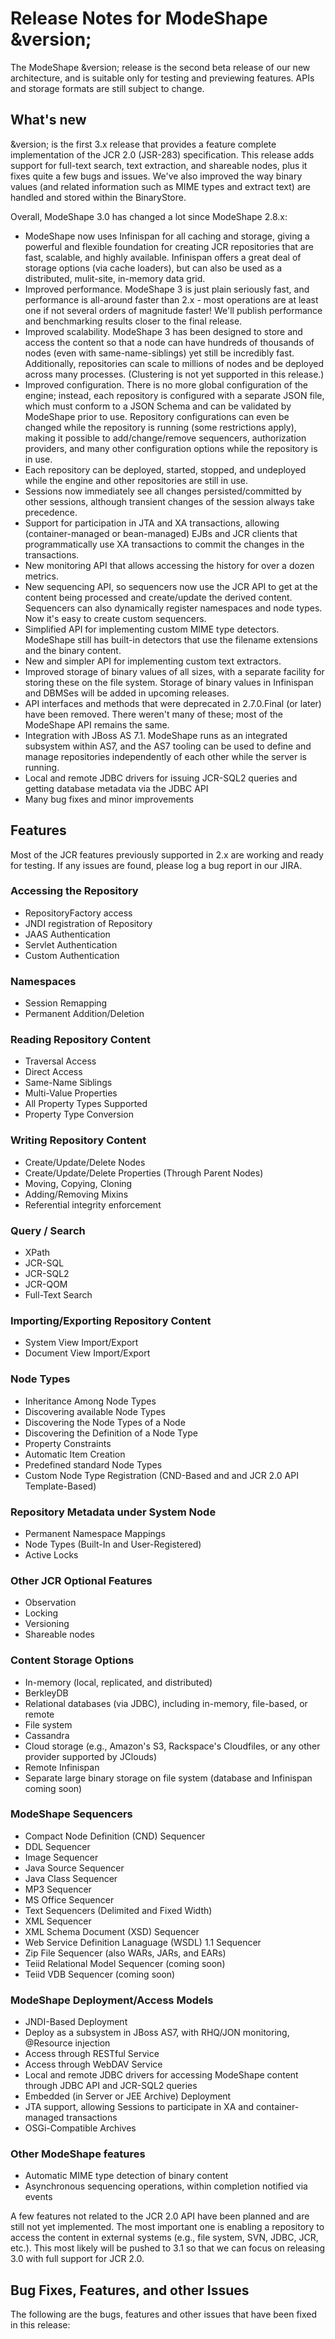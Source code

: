 # Release Notes for ModeShape &version;

The ModeShape &version; release is the second beta release of our new architecture, and is suitable
only for testing and previewing features. APIs and storage formats are still subject to change.

## What's new

&version; is the first 3.x release that provides a feature complete implementation of the 
JCR 2.0 (JSR-283) specification. This release adds support for full-text search, text extraction,
and shareable nodes, plus it fixes quite a few bugs and issues. We've also improved the way
binary values (and related information such as MIME types and extract text) are handled and
stored within the BinaryStore.

Overall, ModeShape 3.0 has changed a lot since ModeShape 2.8.x:

- ModeShape now uses Infinispan for all caching and storage, giving a powerful and flexible
foundation for creating JCR repositories that are fast, scalable, and highly available.
Infinispan offers a great deal of storage options (via cache loaders), but can also be used
as a distributed, mulit-site, in-memory data grid.
- Improved performance. ModeShape 3 is just plain seriously fast, and performance is all-around
faster than 2.x - most operations are at least one if not several orders of magnitude faster!
We'll publish performance and benchmarking results closer to the final release.
- Improved scalability. ModeShape 3 has been designed to store and access the content so that
a node can have hundreds of thousands of nodes (even with same-name-siblings) yet still be
incredibly fast. Additionally, repositories can scale to millions of nodes and be deployed
across many processes. (Clustering is not yet supported in this release.)
- Improved configuration. There is no more global configuration of the engine; instead,
each repository is configured with a separate JSON file, which must conform to a JSON Schema
and can be validated by ModeShape prior to use. Repository configurations can even be
changed while the repository is running (some restrictions apply), making it possible to 
add/change/remove sequencers, authorization providers, and many other configuration options
while the repository is in use.
- Each repository can be deployed, started, stopped, and undeployed while the engine and other
repositories are still in use.
- Sessions now immediately see all changes persisted/committed by other sessions, although
transient changes of the session always take precedence.
- Support for participation in JTA and XA transactions, allowing (container-managed or bean-managed)
EJBs and JCR clients that programmatically use XA transactions to commit the changes in the transactions.
- New monitoring API that allows accessing the history for over a dozen metrics.
- New sequencing API, so sequencers now use the JCR API to get at the content being processed
and create/update the derived content. Sequencers can also dynamically register namespaces and
node types. Now it's easy to create custom sequencers.
- Simplified API for implementing custom MIME type detectors. ModeShape still has built-in
detectors that use the filename extensions and the binary content.
- New and simpler API for implementing custom text extractors.
- Improved storage of binary values of all sizes, with a separate facility for storing these on the file
system. Storage of binary values in Infinispan and DBMSes will be added in upcoming releases.
- API interfaces and methods that were deprecated in 2.7.0.Final (or later) have been removed.
There weren't many of these; most of the ModeShape API remains the same.
- Integration with JBoss AS 7.1. ModeShape runs as an integrated subsystem within AS7, and
the AS7 tooling can be used to define and manage repositories independently of each other
while the server is running.
- Local and remote JDBC drivers for issuing JCR-SQL2 queries and getting database metadata via the JDBC API
- Many bug fixes and minor improvements

## Features

Most of the JCR features previously supported in 2.x are working and ready for testing. 
If any issues are found, please log a bug report in our JIRA.

### Accessing the Repository
- RepositoryFactory access
- JNDI registration of Repository
- JAAS Authentication
- Servlet Authentication
- Custom Authentication

### Namespaces
- Session Remapping
- Permanent Addition/Deletion

### Reading Repository Content
- Traversal Access
- Direct Access
- Same-Name Siblings
- Multi-Value Properties
- All Property Types Supported
- Property Type Conversion

### Writing Repository Content
- Create/Update/Delete Nodes
- Create/Update/Delete Properties (Through Parent Nodes)
- Moving, Copying, Cloning
- Adding/Removing Mixins
- Referential integrity enforcement

### Query / Search
- XPath
- JCR-SQL
- JCR-SQL2
- JCR-QOM
- Full-Text Search

### Importing/Exporting Repository Content
- System View Import/Export
- Document View Import/Export

### Node Types
- Inheritance Among Node Types
- Discovering available Node Types
- Discovering the Node Types of a Node
- Discovering the Definition of a Node Type
- Property Constraints
- Automatic Item Creation
- Predefined standard Node Types
- Custom Node Type Registration (CND-Based and and JCR 2.0 API Template-Based)

### Repository Metadata under System Node
- Permanent Namespace Mappings
- Node Types (Built-In and User-Registered)
- Active Locks

### Other JCR Optional Features
- Observation
- Locking
- Versioning
- Shareable nodes

### Content Storage Options
- In-memory (local, replicated, and distributed)
- BerkleyDB
- Relational databases (via JDBC), including in-memory, file-based, or remote
- File system
- Cassandra
- Cloud storage (e.g., Amazon's S3, Rackspace's Cloudfiles, or any other provider supported by JClouds)
- Remote Infinispan
- Separate large binary storage on file system (database and Infinispan coming soon)

### ModeShape Sequencers
- Compact Node Definition (CND) Sequencer
- DDL Sequencer
- Image Sequencer
- Java Source Sequencer
- Java Class Sequencer
- MP3 Sequencer
- MS Office Sequencer
- Text Sequencers (Delimited and Fixed Width)
- XML Sequencer
- XML Schema Document (XSD) Sequencer
- Web Service Definition Lanaguage (WSDL) 1.1 Sequencer
- Zip File Sequencer (also WARs, JARs, and EARs)
- Teiid Relational Model Sequencer (coming soon)
- Teiid VDB Sequencer (coming soon)

### ModeShape Deployment/Access Models
- JNDI-Based Deployment
- Deploy as a subsystem in JBoss AS7, with RHQ/JON monitoring, @Resource injection
- Access through RESTful Service
- Access through WebDAV Service
- Local and remote JDBC drivers for accessing ModeShape content through JDBC API and JCR-SQL2 queries
- Embedded (in Server or JEE Archive) Deployment
- JTA support, allowing Sessions to participate in XA and container-managed transactions 
- OSGi-Compatible Archives

### Other ModeShape features
- Automatic MIME type detection of binary content
- Asynchronous sequencing operations, within completion notified via events

A few features not related to the JCR 2.0 API have been planned and are still not yet
implemented. The most important one is enabling a repository to access the content in 
external systems (e.g., file system, SVN, JDBC, JCR, etc.). This most likely will be pushed
to 3.1 so that we can focus on releasing 3.0 with full support for JCR 2.0.


## Bug Fixes, Features, and other Issues
The following are the bugs, features and other issues that have been fixed in this release:


